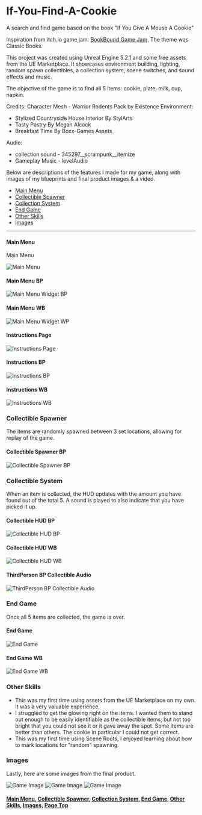 # If-You-Find-A-Cookie
A search and find game based on the book "If You Give A Mouse A Cookie"

<p>
Inspiration from itch.io game jam: <a href="https://itch.io/jam/bookbound-game-jam/community"_blank">BookBound Game Jam</a>. The theme was Classic Books.
</p>

<p id="Page Top">
This project was created using Unreal Engine 5.2.1 and some free assets from the UE Marketplace. It showcases environment building, lighting, random spawn collectibles, a collection system, scene switches, and sound effects and music. 

The objective of the game is to find all 5 items: cookie, plate, milk, cup, napkin.

Credits:
Character Mesh - Warrior Rodents Pack by Existence
Environment:
<ul>
<li>Stylized Countryside House Interior By StylArts</li>
<li>Tasty Pastry By Megan Alcock</li>
<li>Breakfast Time By Boxx-Games Assets</li>
</ul>
Audio:
<ul>
<li>collection sound - 345297__scrampunk__itemize</li>
<li>Gameplay Music - levelAudio</li>
</ul>
Below are descriptions of the features I made for my game, along with images of my blueprints and final product images & a video.
<ul>
<li><a href="#MainMenu">Main Menu</a></li>
<li><a href="#CollectibleSpawner">Collectible Spawner</a></li>
 <li><a href="#CollectionSystem">Collection System</a></li>
<li><a href="#EndGame">End Game</a></li>
<li><a href="#Other Skills">Other Skills</a></li>
<li><a href="#Images">Images</a></li>
 </ul>
 </p>
 
<hr class="dashed">

<p id="MainMenu">

<h4>Main Menu</h4>Main Menu

![Main Menu](https://github.com/zeeebs/If-You-Find-A-Cookie/blob/main/IfYouFindACookie/ReadMe/MainMenu.png)

<h4>Main Menu BP</h4>

![Main Menu Widget BP](https://github.com/zeeebs/If-You-Find-A-Cookie/blob/main/IfYouFindACookie/ReadMe/Main%20Menu%20BP.png)

<h4>Main Menu WB</h4>

![Main Menu Widget WP](https://github.com/zeeebs/If-You-Find-A-Cookie/blob/main/IfYouFindACookie/ReadMe/Main%20Menu%20WB.png)

<h4>Instructions Page</h4>

![Instructions Page](https://github.com/zeeebs/If-You-Find-A-Cookie/blob/main/IfYouFindACookie/ReadMe/Instructions.png)

<h4>Instructions BP</h4>

![Instructions BP](https://github.com/zeeebs/If-You-Find-A-Cookie/blob/main/IfYouFindACookie/ReadMe/Instructions%20Page%20BP.png)

<h4>Instructions WB</h4>

![Instructions WB](https://github.com/zeeebs/If-You-Find-A-Cookie/blob/main/IfYouFindACookie/ReadMe/Instructions%20Page%20WB.png)

</p>
<p id="CollectibleSpawner">
<h3>Collectible Spawner</h3>

The items are randomly spawned between 3 set locations, allowing for replay of the game.

<h4>Collectible Spawner BP</h4>

![Collectible Spawner BP](https://github.com/zeeebs/If-You-Find-A-Cookie/blob/main/IfYouFindACookie/ReadMe/Collectible%20Spawner.png)
</p>

<p id="CollectibleSystem">
<h3>Collectible System</h3>

When an item is collected, the HUD updates with the amount you have found out of the total 5. A sound is played to also indicate that you have picked it up.
 
<h4>Collectible HUD BP</h4>

![Collectible HUD BP](https://github.com/zeeebs/If-You-Find-A-Cookie/blob/main/IfYouFindACookie/ReadMe/Collectible%20HUD%20BP.png)

<h4>Collectible HUD WB</h4>

![Collectible HUD WB](https://github.com/zeeebs/If-You-Find-A-Cookie/blob/main/IfYouFindACookie/ReadMe/Collectible%20HUD%20WB.png)

<h4>ThirdPerson BP Collectible Audio</h4>

![ThirdPerson BP Collectible Audio](https://github.com/zeeebs/If-You-Find-A-Cookie/blob/main/IfYouFindACookie/ReadMe/ThirdPerson%20BP%20Collectible%20Sound.png)

</p>
<p id="EndGame">
<h3>End Game</h3>
Once all 5 items are collected, the game is over.
<h4>End Game</h4>

![End Game](https://github.com/zeeebs/If-You-Find-A-Cookie/blob/main/IfYouFindACookie/ReadMe/EndGame.png)

<h4>End Game WB</h4>

![End Game WB](https://github.com/zeeebs/If-You-Find-A-Cookie/blob/main/IfYouFindACookie/ReadMe/End%20Game%20WB.png)


</p>
<p id="Other Skills">
<h3>Other Skills</h3>
<ul>
<li>This was my first time using assets from the UE Marketplace on my own. It was a very valuable experience.</li>
<li>I struggled to get the glowing right on the items. I wanted them to stand out enough to be easily identifiable as the collectible items, but not too bright that you could not see it or it gave away the spot. Some items are better than others. The cookie in particular I could not get correct.</li>
<li>This was my first time using Scene Roots, I enjoyed learning about how to mark locations for "random" spawning.</li>
</ul>

</p>
<p id="Images">
<h3>Images</h3>

Lastly, here are some images from the final product.

![Game Image](https://github.com/zeeebs/If-You-Find-A-Cookie/blob/main/IfYouFindACookie/ReadMe/GamePlay1.png)
![Game Image](https://github.com/zeeebs/If-You-Find-A-Cookie/blob/main/IfYouFindACookie/ReadMe/GamePlay2.png)
![Game Image](https://github.com/zeeebs/If-You-Find-A-Cookie/blob/main/IfYouFindACookie/ReadMe/GamePlay3.png)



<h4><a href="#MainMenu">Main Menu</a>, <a href="#CollectibleSpawner">Collectible Spawner</a>, <a href="#CollectionSystem">Collection System</a>, <a href="#EndGame">End Game</a>, <a href="#Other Skills">Other Skills</a>, <a href="#Images">Images</a>, <a href="#Page Top">Page Top</a></h4>
